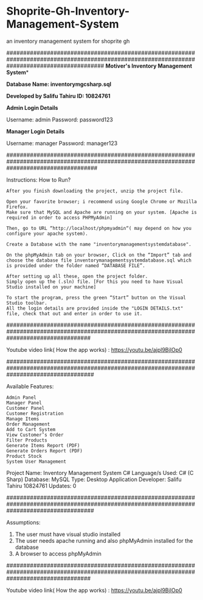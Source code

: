 # Shoprite-Gh-Inventory-Management-System
an inventory  management system for shoprite gh

#############################################################################################################################################
**Motiver's Inventory Management System***

**Database Name: inventorymgcsharp.sql**

**Developed by Salifu Tahiru ID: 10824761**


**Admin Login Details**

Username: admin
Password: password123

**Manager Login Details**

Username: manager
Password: manager123

###########################################################################################################################################

Instructions: How to Run?

    After you finish downloading the project, unzip the project file.

    Open your favorite browser; i recommend using Google Chrome or Mozilla Firefox.
    Make sure that MySQL and Apache are running on your system. [Apache is required in order to access PHPMyAdmin]

    Then, go to URL “http://localhost/phpmyadmin“( may depend on how you configure your apache system).

    Create a Database with the name "inventorymanagementsystemdatabase".

    On the phpMyAdmin tab on your browser, Click on the “Import” tab and choose the database file inventorymanagementsystemdatabase.sql which is provided under the folder named “DATABASE FILE”.
    
    After setting up all these, open the project folder.
    Simply open up the (.sln) file. [For this you need to have Visual Studio installed on your machine]

    To start the program, press the green “Start” button on the Visual Studio toolbar.
    All the login details are provided inside the "LOGIN DETAILS.txt" file, check that out and enter in order to use it.
    
 #########################################################################################################################################

Youtube video link( How the app works) :
https://youtu.be/ajpl9BjIOp0


##########################################################################################################################################

Available Features:

    Admin Panel
    Manager Panel
    Customer Panel
    Customer Registration
    Manage Items
    Order Management
    Add to Cart System
    View Customer’s Order
    Filter Products
    Generate Items Report (PDF)
    Generate Orders Report (PDF)
    Product Stock
    System User Management

Project Name:	Inventory Management System C#
Language/s Used:	C# (C Sharp)
Database:	MySQL
Type:	Desktop Application
Developer:	Salifu Tahiru 10824761
Updates:	0

##########################################################################################################################################

Assumptions:
1. The user must have visual studio installed
2. The user needs apache running and also phpMyAdmin installed for the database
3. A browser to access phpMyAdmin


#########################################################################################################################################

Youtube video link( How the app works) :
https://youtu.be/ajpl9BjIOp0

